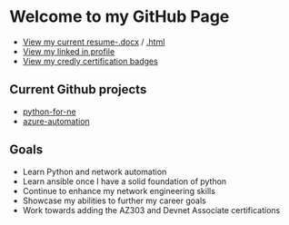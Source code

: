 # Welcome to my GitHub Page

 - [View my current resume-.docx](https://kevin-on-github.github.io/KLH2021Resume.docx) / [.html](https://kevin-on-github.github.io/resume.html)
 - [View my linked in profile](https://www.linkedin.com/in/kevin-hicks-6b6b7a1b1)
 - [View my credly certification badges](https://www.credly.com/users/kevin-hicks.7167af93)

## Current Github projects
 - [python-for-ne](https://github.com/kevin-on-github/python-for-ne)
 - [azure-automation](https://github.com/kevin-on-github/azure-automation)

## Goals
 - Learn Python and network automation
 - Learn ansible once I have a solid foundation of python
 - Continue to enhance my network engineering skills
 - Showcase my abilities to further my career goals
 - Work towards adding the AZ303 and Devnet Associate certifications
